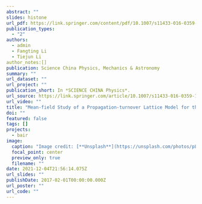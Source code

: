 ```yaml
---
abstract: ""
slides: histone
url_pdf: https://link.springer.com/content/pdf/10.1007/s11433-016-0359-1.pdf
publication_types:
  - "2"
authors:
  - admin
  - Fangting Li
  - Tiejun Li
author_notes:[]
publication: Science China Physics, Mechanics & Astronomy
summary: ""
url_dataset: ""
url_project: ""
publication_short: In *SCIENCE CHINA Physics*.
url_source: https://link.springer.com/article/10.1007/s11433-016-0359-1
url_video: ""
title: "Mean-field Study of a Propagation-turnover Lattice Model for the Dynamics of Histone Marking"
doi: ""
featured: false
tags: []
projects:
  - bair
image:
  caption: "Image credit: [**Unsplash**](https://unsplash.com/photos/pLCdAaMFLTE)"
  focal_point: center
  preview_only: true
  filename: ""
date: 2021-12-04T21:56:14.075Z
url_slides: ""
publishDate: 2017-02-01T00:00:00.000Z
url_poster: ""
url_code: ""
---
```

